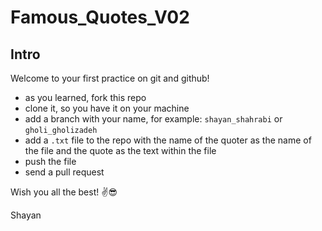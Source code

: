 # Famous_Quotes_V02
## Intro
Welcome to your first practice on git and github!
- as you learned, fork this repo
- clone it, so you have it on your machine
- add a branch with your name, for example: `shayan_shahrabi` or `gholi_gholizadeh`
- add a `.txt` file to the repo with the name of the quoter as the name of the file and the quote as the text within the file
- push the file
- send a pull request

Wish you all the best! ✌️😎


Shayan
